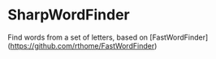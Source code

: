 SharpWordFinder
==============

Find words from a set of letters, based on [FastWordFinder] (https://github.com/rthome/FastWordFinder)